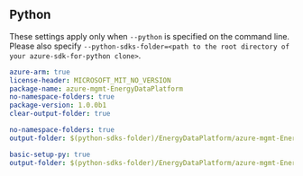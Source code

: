 ## Python

These settings apply only when `--python` is specified on the command line.
Please also specify `--python-sdks-folder=<path to the root directory of your azure-sdk-for-python clone>`.

``` yaml $(track2)
azure-arm: true
license-header: MICROSOFT_MIT_NO_VERSION
package-name: azure-mgmt-EnergyDataPlatform
no-namespace-folders: true
package-version: 1.0.0b1
clear-output-folder: true
```

``` yaml $(python-mode) == 'update' && $(track2)
no-namespace-folders: true
output-folder: $(python-sdks-folder)/EnergyDataPlatform/azure-mgmt-EnergyDataPlatform/azure/mgmt/EnergyDataPlatform
```

``` yaml $(python-mode) == 'create' && $(track2)
basic-setup-py: true
output-folder: $(python-sdks-folder)/EnergyDataPlatform/azure-mgmt-EnergyDataPlatform
```
